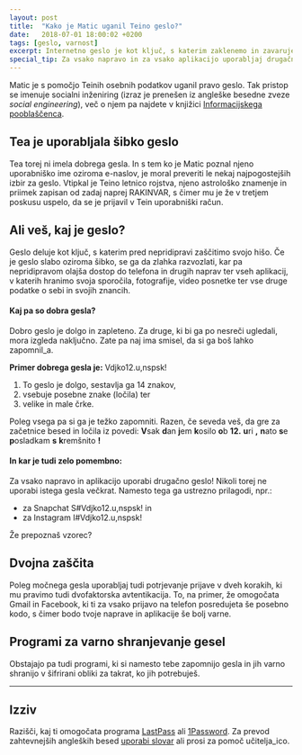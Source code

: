 ```yaml
---
layout: post
title:  "Kako je Matic uganil Teino geslo?"
date:   2018-07-01 18:00:02 +0200
tags: [geslo, varnost]
excerpt: Internetno geslo je kot ključ, s katerim zaklenemo in zavarujemo svoje stvari. Če je geslo šibko, ga nepridipravi zlahka razvozlajo!
special_tip: Za vsako napravo in za vsako aplikacijo uporabljaj drugačno geslo!
---
```


Matic je s pomočjo Teinih osebnih podatkov uganil pravo geslo. Tak pristop se imenuje socialni inženiring (izraz je prenešen iz angleške besedne zveze *social engineering*), več o njem pa najdete v knjižici <a href="https://www.ip-rs.si/fileadmin/user_upload/Pdf/smernice/socialni-inzeniring-in-kako-se-pred-njim-ubraniti.pdf" target="blank">Informacijskega pooblaščenca</a>.

## Tea je uporabljala šibko geslo
Tea torej ni imela dobrega gesla. In s tem ko je Matic poznal njeno uporabniško ime oziroma e-naslov, je moral preveriti le nekaj najpogostejših izbir za geslo. Vtipkal je Teino letnico rojstva, njeno astrološko znamenje in priimek zapisan od zadaj naprej RAKINVAR, s čimer mu je že v tretjem poskusu uspelo, da se je prijavil v Tein uporabniški račun.

## Ali veš, kaj je geslo?
Geslo deluje kot ključ, s katerim pred nepridipravi zaščitimo svojo hišo. Če je geslo slabo oziroma šibko, se ga da zlahka razvozlati, kar pa nepridipravom olajša dostop do telefona in drugih naprav ter vseh aplikacij, v katerih hranimo svoja sporočila, fotografije, video posnetke ter vse druge podatke o sebi in svojih znancih.

#### Kaj pa so dobra gesla?
Dobro geslo je dolgo in zapleteno. Za druge, ki bi ga po nesreči ugledali, mora izgleda naključno. Zate pa naj ima smisel, da si ga boš lahko zapomnil_a.

**Primer dobrega gesla je:** Vdjko12.u,nspsk! 
1. To geslo je dolgo, sestavlja ga 14 znakov, 
2. vsebuje posebne znake (ločila) ter 
3. velike in male črke. 

Poleg vsega pa si ga je težko zapomniti. Razen, če seveda veš, da gre za začetnice besed in ločila iz povedi: **V**sak **d**an **j**em **k**osilo **o**b **12.** **u**ri **,** **n**ato **s**e **p**osladkam **s** **k**remšnito **!**

#### In kar je tudi zelo pomembno: 
Za vsako napravo in aplikacijo uporabi drugačno geslo! Nikoli torej ne uporabi istega gesla večkrat. Namesto tega ga ustrezno prilagodi, npr.:
* za Snapchat S#Vdjko12.u,nspsk! in 
* za Instagram I#Vdjko12.u,nspsk! 

Že prepoznaš vzorec?

## Dvojna zaščita
Poleg močnega gesla uporabljaj tudi potrjevanje prijave v dveh korakih, ki mu pravimo tudi dvofaktorska avtentikacija. To, na primer, že omogočata Gmail in Facebook, ki ti za vsako prijavo na telefon posredujeta še posebno kodo, s čimer bodo tvoje naprave in aplikacije še bolj varne.

## Programi za varno shranjevanje gesel
Obstajajo pa tudi programi, ki si namesto tebe zapomnijo gesla in jih varno shranijo v šifrirani obliki za takrat, ko jih potrebuješ. 


---
## Izziv 
Razišči, kaj ti omogočata programa <a href="https://www.lastpass.com/" target="blank">LastPass</a> ali <a href="https://1password.com/" target="blank">1Password</a>. Za prevod zahtevnejših angleških besed <a href="https://sl.pons.com/prevod/sloven%C5%A1%C4%8Dina-angle%C5%A1%C4%8Dina" target="blank">uporabi slovar</a> ali prosi za pomoč učitelja_ico.
